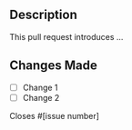 ## Description

This pull request introduces ...

## Changes Made

- [ ] Change 1
- [ ] Change 2

Closes #[issue number]
